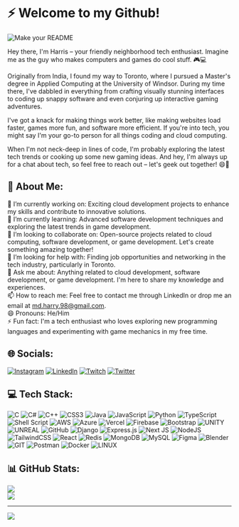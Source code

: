 # ⚡️ Welcome to my Github! 
![Make your README](https://github.com/mxharryx/mxharryx/assets/57700846/a91ddb2e-b6d5-45ca-84e8-f30ed8b67cc9)

Hey there, I'm Harris – your friendly neighborhood tech enthusiast. Imagine me as the guy who makes computers and games do cool stuff. 🎮💻

Originally from India, I found my way to Toronto, where I pursued a Master's degree in Applied Computing at the University of Windsor. During my time there, I've dabbled in everything from crafting visually stunning interfaces to coding up snappy software and even conjuring up interactive gaming adventures.

I've got a knack for making things work better, like making websites load faster, games more fun, and software more efficient. If you're into tech, you might say I'm your go-to person for all things coding and cloud computing.

When I'm not neck-deep in lines of code, I'm probably exploring the latest tech trends or cooking up some new gaming ideas. And hey, I'm always up for a chat about tech, so feel free to reach out – let's geek out together! 😄🚀


## 💫 About Me:
🔭 I’m currently working on: Exciting cloud development projects to enhance my skills and contribute to innovative solutions.<br>🌱 I’m currently learning: Advanced software development techniques and exploring the latest trends in game development.<br>👯 I’m looking to collaborate on: Open-source projects related to cloud computing, software development, or game development. Let's create something amazing together!<br>🤔 I’m looking for help with: Finding job opportunities and networking in the tech industry, particularly in Toronto.<br>💬 Ask me about: Anything related to cloud development, software development, or game development. I'm here to share my knowledge and experiences.<br>📫 How to reach me: Feel free to contact me through LinkedIn or drop me an email at md.harry.98@gmail.com.<br>😄 Pronouns: He/Him<br>⚡ Fun fact: I'm a tech enthusiast who loves exploring new programming languages and experimenting with game mechanics in my free time.


## 🌐 Socials:
[![Instagram](https://img.shields.io/badge/Instagram-%23E4405F.svg?logo=Instagram&logoColor=white)](https://instagram.com/_harryyyy_____) [![LinkedIn](https://img.shields.io/badge/LinkedIn-%230077B5.svg?logo=linkedin&logoColor=white)](https://linkedin.com/in/mohammedharrisjinnah) [![Twitch](https://img.shields.io/badge/Twitch-%239146FF.svg?logo=Twitch&logoColor=white)](https://twitch.tv/catastrophicxponent) [![Twitter](https://img.shields.io/badge/Twitter-%231DA1F2.svg?logo=Twitter&logoColor=white)](https://twitter.com/mohammedharris_) 

## 💻 Tech Stack:
![C](https://img.shields.io/badge/c-%2300599C.svg?style=for-the-badge&logo=c&logoColor=white) ![C#](https://img.shields.io/badge/c%23-%23239120.svg?style=for-the-badge&logo=c-sharp&logoColor=white) ![C++](https://img.shields.io/badge/c++-%2300599C.svg?style=for-the-badge&logo=c%2B%2B&logoColor=white) ![CSS3](https://img.shields.io/badge/css3-%231572B6.svg?style=for-the-badge&logo=css3&logoColor=white) ![Java](https://img.shields.io/badge/java-%23ED8B00.svg?style=for-the-badge&logo=java&logoColor=white) ![JavaScript](https://img.shields.io/badge/javascript-%23323330.svg?style=for-the-badge&logo=javascript&logoColor=%23F7DF1E) ![Python](https://img.shields.io/badge/python-3670A0?style=for-the-badge&logo=python&logoColor=ffdd54) ![TypeScript](https://img.shields.io/badge/typescript-%23007ACC.svg?style=for-the-badge&logo=typescript&logoColor=white) ![Shell Script](https://img.shields.io/badge/shell_script-%23121011.svg?style=for-the-badge&logo=gnu-bash&logoColor=white) ![AWS](https://img.shields.io/badge/AWS-%23FF9900.svg?style=for-the-badge&logo=amazon-aws&logoColor=white) ![Azure](https://img.shields.io/badge/azure-%230072C6.svg?style=for-the-badge&logo=azure-devops&logoColor=white) ![Vercel](https://img.shields.io/badge/vercel-%23000000.svg?style=for-the-badge&logo=vercel&logoColor=white) ![Firebase](https://img.shields.io/badge/firebase-%23039BE5.svg?style=for-the-badge&logo=firebase) ![Bootstrap](https://img.shields.io/badge/bootstrap-%23563D7C.svg?style=for-the-badge&logo=bootstrap&logoColor=white) ![UNITY](https://img.shields.io/badge/Unity-%2320232a.svg?style=for-the-badge&logo=unity&logoColor=white) ![UNREAL](https://img.shields.io/badge/unreal-%2320232a.svg?style=for-the-badge&logo=unreal-engine&logoColor=white) ![GitHub](https://img.shields.io/badge/GitHub-%23121011.svg?style=for-the-badge&logo=github&logoColor=white) ![Django](https://img.shields.io/badge/django-%23092E20.svg?style=for-the-badge&logo=django&logoColor=white) ![Express.js](https://img.shields.io/badge/express.js-%23404d59.svg?style=for-the-badge&logo=express&logoColor=%2361DAFB) ![Next JS](https://img.shields.io/badge/Next-black?style=for-the-badge&logo=next.js&logoColor=white) ![NodeJS](https://img.shields.io/badge/node.js-6DA55F?style=for-the-badge&logo=node.js&logoColor=white) ![TailwindCSS](https://img.shields.io/badge/tailwindcss-%2338B2AC.svg?style=for-the-badge&logo=tailwind-css&logoColor=white) ![React](https://img.shields.io/badge/react-%2320232a.svg?style=for-the-badge&logo=react&logoColor=%2361DAFB) ![Redis](https://img.shields.io/badge/redis-%23DD0031.svg?style=for-the-badge&logo=redis&logoColor=white) ![MongoDB](https://img.shields.io/badge/MongoDB-%234ea94b.svg?style=for-the-badge&logo=mongodb&logoColor=white) ![MySQL](https://img.shields.io/badge/mysql-%2300f.svg?style=for-the-badge&logo=mysql&logoColor=white) 	![Figma](https://img.shields.io/badge/figma-%23F24E1E.svg?style=for-the-badge&logo=figma&logoColor=white) ![Blender](https://img.shields.io/badge/blender-%23F5792A.svg?style=for-the-badge&logo=blender&logoColor=white) ![GIT](https://img.shields.io/badge/Git-fc6d26?style=for-the-badge&logo=git&logoColor=white) ![Postman](https://img.shields.io/badge/Postman-FF6C37?style=for-the-badge&logo=postman&logoColor=white) ![Docker](https://img.shields.io/badge/docker-%230db7ed.svg?style=for-the-badge&logo=docker&logoColor=white) ![LINUX](https://img.shields.io/badge/Linux-FCC624?style=for-the-badge&logo=linux&logoColor=black)
## 📊 GitHub Stats:
![](https://github-readme-streak-stats.herokuapp.com/?user=mxharryx&theme=dark&hide_border=false)<br/>
![](https://github-readme-stats.vercel.app/api/top-langs/?username=mxharryx&theme=dark&hide_border=false&include_all_commits=false&count_private=false&layout=compact)

----
[![](https://visitcount.itsvg.in/api?id=mxharryx&icon=0&color=1)](https://visitcount.itsvg.in)


<!--
**mxharryx/mxharryx** is a ✨ _special_ ✨ repository because its `README.md` (this file) appears on your GitHub profile.

Here are some ideas to get you started:

- 🔭 I’m currently working on ...
- 🌱 I’m currently learning ...
- 👯 I’m looking to collaborate on ...
- 🤔 I’m looking for help with ...
- 💬 Ask me about ...
- 📫 How to reach me: ...
- 😄 Pronouns: ...
- ⚡ Fun fact: ...
-->
